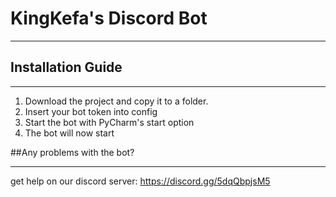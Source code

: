 # KingKefa's Discord Bot

***

## Installation Guide
***

1. Download the project and copy it to a folder.
2. Insert your bot token into config
3. Start the bot with PyCharm's start option
4. The bot will now start 


##Any problems with the bot?
***
get help on our discord server:
https://discord.gg/5dqQbpjsM5